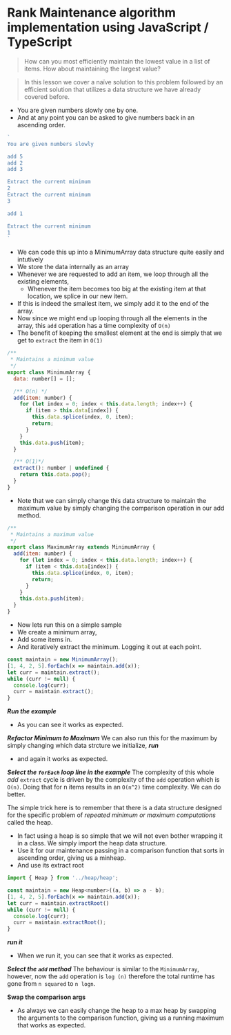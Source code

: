 # Rank Maintenance algorithm implementation using JavaScript / TypeScript
> How can you most efficiently maintain the lowest value in a list of items. How about maintaining the largest value?

> In this lesson we cover a naïve solution to this problem followed by an efficient solution that utilizes a data structure we have already covered before.

* You are given numbers slowly one by one.
* And at any point you can be asked to give numbers back in an ascending order.
```js
`
You are given numbers slowly

add 5
add 2
add 3

Extract the current minimum
2
Extract the current minimum
3

add 1

Extract the current minimum
1
`
```

* We can code this up into a MinimumArray data structure quite easily and intutively
* We store the data internally as an array
* Whenever we are requested to add an item, we loop through all the existing elements,
  * Whenever the item becomes too big at the existing item at that location, we splice in our new item.
* If this is indeed the smallest item, we simply add it to the end of the array.
* Now since we might end up looping through all the elements in the array, this `add` operation has a time complexity of `O(n)`
* The benefit of keeping the smallest element at the end is simply that we get to `extract` the item in `O(1)`
```js
/**
 * Maintains a minimum value
 */
export class MinimumArray {
  data: number[] = [];

  /** O(n) */
  add(item: number) {
    for (let index = 0; index < this.data.length; index++) {
      if (item > this.data[index]) {
        this.data.splice(index, 0, item);
        return;
      }
    }
    this.data.push(item);
  }

  /** O(1)*/
  extract(): number | undefined {
    return this.data.pop();
  }
}
```

* Note that we can simply change this data structure to maintain the maximum value by simply changing the comparison operation in our add method.
```js
/**
 * Maintains a maximum value
 */
export class MaximumArray extends MinimumArray {
  add(item: number) {
    for (let index = 0; index < this.data.length; index++) {
      if (item < this.data[index]) {
        this.data.splice(index, 0, item);
        return;
      }
    }
    this.data.push(item);
  }
}
```

* Now lets run this on a simple sample
* We create a minimum array,
* Add some items in.
* And iteratively extract the minimum. Logging it out at each point.
```js
const maintain = new MinimumArray();
[1, 4, 2, 5].forEach(x => maintain.add(x));
let curr = maintain.extract();
while (curr != null) {
  console.log(curr);
  curr = maintain.extract();
}
```
***Run the example***
* As you can see it works as expected.

***Refactor Minimum to Maximum***
We can also run this for the maximum by simply changing which data strcture we initialize,
***run***
* and again it works as expected.

***Select the `forEach` loop line in the example***
The complexity of this whole *add* `extract` cycle is driven by the complexity of the `add` operation which is `O(n)`. Doing that for n items results in an `O(n^2)` time complexity. We can do better.

The simple trick here is to remember that there is a data structure designed for the specific problem of *repeated minimum or maximum computations* called the heap.

* In fact using a heap is so simple that we will not even bother wrapping it in a class. We simply import the heap data structure.
* Use it for our maintenance passing in a comparison function that sorts in ascending order, giving us a minheap.
* And use its extract root
```js
import { Heap } from '../heap/heap';

const maintain = new Heap<number>((a, b) => a - b);
[1, 4, 2, 5].forEach(x => maintain.add(x));
let curr = maintain.extractRoot()
while (curr != null) {
  console.log(curr);
  curr = maintain.extractRoot();
}
```
***run it***
* When we run it, you can see that it works as expected.

***Select the `add` method***
The behaviour is similar to the `MinimumArray`, however, now the `add` operation is `log (n)` therefore the total runtime has gone from `n squared` to `n logn`.

**Swap the comparison args**
* As always we can easily change the heap to a max heap by swapping the arguments to the comparison function, giving us a running maximum that works as expected.
